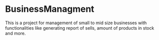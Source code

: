 # BusinessManagment
This is a project for management of small to mid size businesses with functionalities like generating report of sells, amount of products in stock and more.
